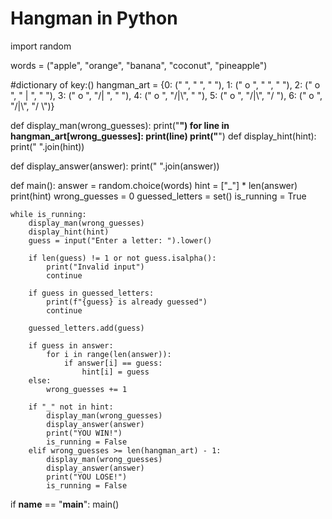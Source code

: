 # Hangman in Python
import random

words = ("apple", "orange", "banana", "coconut", "pineapple")

#dictionary of key:()
hangman_art = {0: ("   ",
                   "   ",
                   "   "),
               1: (" o ",
                   "   ",
                   "   "),
               2: (" o ",
                   " | ",
                   "   "),
               3: (" o ",
                   "/| ",
                   "   "),
               4: (" o ",
                   "/|\\",
                   "   "),
               5: (" o ",
                   "/|\\",
                   "/  "),
               6: (" o ",
                   "/|\\",
                   "/ \\")}

def display_man(wrong_guesses):
    print("************")
    for line in hangman_art[wrong_guesses]:
        print(line)
    print("************")
def display_hint(hint):
    print(" ".join(hint))

def display_answer(answer):
    print(" ".join(answer))

def main():
    answer = random.choice(words)
    hint = ["_"] * len(answer)
    print(hint)
    wrong_guesses = 0
    guessed_letters = set()
    is_running = True

    while is_running:
        display_man(wrong_guesses)
        display_hint(hint)
        guess = input("Enter a letter: ").lower()

        if len(guess) != 1 or not guess.isalpha():
            print("Invalid input")
            continue

        if guess in guessed_letters:
            print(f"{guess} is already guessed")
            continue

        guessed_letters.add(guess)

        if guess in answer:
            for i in range(len(answer)):
                if answer[i] == guess:
                    hint[i] = guess
        else:
            wrong_guesses += 1

        if "_" not in hint:
            display_man(wrong_guesses)
            display_answer(answer)
            print("YOU WIN!")
            is_running = False
        elif wrong_guesses >= len(hangman_art) - 1:
            display_man(wrong_guesses)
            display_answer(answer)
            print("YOU LOSE!")
            is_running = False

if __name__ == "__main__":
    main()
